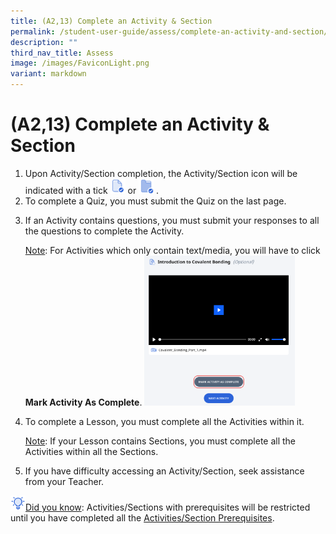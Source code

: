 ```yaml
---
title: (A2,13) Complete an Activity & Section
permalink: /student-user-guide/assess/complete-an-activity-and-section/
description: ""
third_nav_title: Assess
image: /images/FaviconLight.png
variant: markdown
---
```

<h1 id="complete-an-activity-section">(A2,13) Complete an Activity &amp; Section</h1>
<ol>
<li>Upon Activity/Section completion, the Activity/Section icon will be indicated with a tick <img style="width:1.5rem; display: inline;" src="/images/Icons/ActivityTick.svg"> or <img style="width:1.5rem; display: inline;" src="/images/Icons/SectionCompleted32.svg"> .</li>
<li>To complete a Quiz, you must submit the Quiz on the last page.</li>
<li><p>If an Activity contains questions, you must submit your responses to all the questions to complete the Activity.</p>
	<p> <u>Note</u>: For Activities which only contain text/media, you will have to click <strong>Mark Activity As Complete</strong>. <img style="width: 50%;" src="/images/1Student/As-MarkComplete.png"></p>
</li>
<li><p>To complete a Lesson, you must complete all the Activities within it.</p>
	<p> <u>Note</u>: If your Lesson contains Sections, you must complete all the Activities within all the Sections.</p>
</li>
<li><p>If you have difficulty accessing an Activity/Section, seek assistance from your Teacher.</p>
</li>
</ol>
<p><img style="width:1.5rem; display: inline;" src="/images/Icons/Bulb32.svg"><u>Did you know</u>:  Activities/Sections with prerequisites will be restricted until you have completed all the <a target="_blank" href="/student-user-guide/assess/navigate-an-assignment/">Activities/Section Prerequisites</a>.</p>